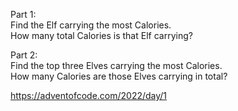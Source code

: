 Part 1:  
Find the Elf carrying the most Calories.  
How many total Calories is that Elf carrying?

Part 2:  
Find the top three Elves carrying the most Calories.  
How many Calories are those Elves carrying in total?

https://adventofcode.com/2022/day/1

